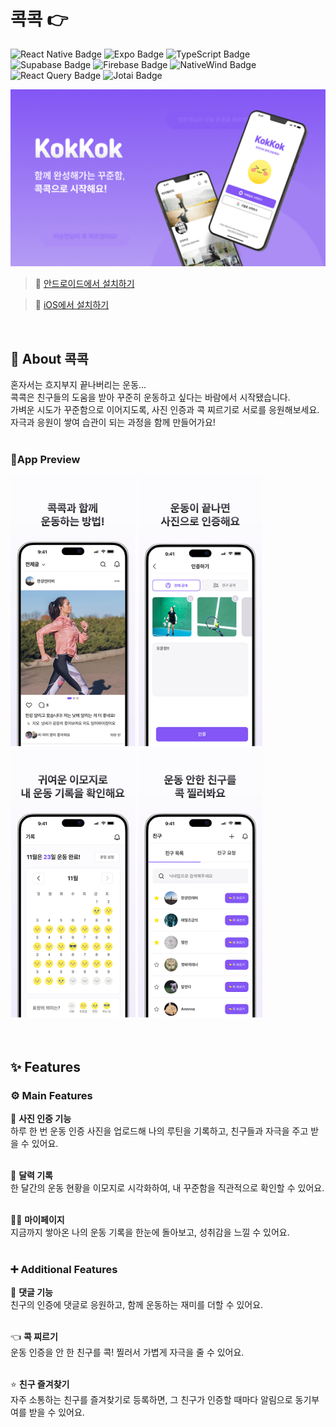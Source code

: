 # 콕콕 👉
<p align="left">
<img src="https://img.shields.io/badge/-React_Native-222?logo=react&logoColor=61DAFB" alt="React Native Badge"/>
<img src="https://img.shields.io/badge/-Expo-222?logo=expo" alt="Expo Badge"/>
<img src="https://img.shields.io/badge/-TypeScript-222?logo=typescript&logoColor=3178C6" alt="TypeScript Badge"/>
<img src="https://img.shields.io/badge/-Supabase-222?logo=supabase&logoColor=3FCF8E" alt="Supabase Badge"/>
<img src="https://img.shields.io/badge/-Firebase-222?logo=firebase&logoColor=FFCA28" alt="Firebase Badge"/>
<img src="https://img.shields.io/badge/-NativeWind-222" alt="NativeWind Badge"/>
<img src="https://img.shields.io/badge/-React_Query-222?logo=react-query" alt="React Query Badge"/>
<img src="https://img.shields.io/badge/-Jotai-222" alt="Jotai Badge"/>
</p>


![앱 메인 이미지](./assets/images/main-image.png)
<br>

> 🔗 [안드로이드에서 설치하기](https://play.google.com/store/apps/details?id=com.epilogue.kokkok)  

> 🔗 [iOS에서 설치하기](https://apps.apple.com/kr/app/%EC%BD%95%EC%BD%95/id6739578519)  
<br>

## 👀 About 콕콕

혼자서는 흐지부지 끝나버리는 운동...  
콕콕은 친구들의 도움을 받아 꾸준히 운동하고 싶다는 바람에서 시작됐습니다.  
가벼운 시도가 꾸준함으로 이어지도록, 사진 인증과 콕 찌르기로 서로를 응원해보세요.  
자극과 응원이 쌓여 습관이 되는 과정을 함께 만들어가요!  
<br>

### 📱App Preview
<img src="./assets/images/screenshot1.png" width="200" alt="운동 인증 피드 화면"/> <img src="./assets/images/screenshot2.png" style="width:200px; height:432px;" alt="운동 인증 업로드 화면"/> <img src="./assets/images/screenshot3.png" width="200" alt="운동 기록이 이모지로 표시된 달력 화면"/> <img src="./assets/images/screenshot4.png" width="200" alt="친구 목록 화면"/>
<br>
<br>
<br>

## ✨ Features  
### ⚙️ Main Features  
📸 **사진 인증 기능**  
하루 한 번 운동 인증 사진을 업로드해 나의 루틴을 기록하고, 친구들과 자극을 주고 받을 수 있어요. 
<br> 
<br> 

📅 **달력 기록**  
한 달간의 운동 현황을 이모지로 시각화하여, 내 꾸준함을 직관적으로 확인할 수 있어요.  
<br>

🧑‍💻 **마이페이지**  
지금까지 쌓아온 나의 운동 기록을 한눈에 돌아보고, 성취감을 느낄 수 있어요.  
<br>

### ➕ Additional Features  
💬 **댓글 기능**  
친구의 인증에 댓글로 응원하고, 함께 운동하는 재미를 더할 수 있어요.  
<br>

👈 **콕 찌르기**  
운동 인증을 안 한 친구를 콕! 찔러서 가볍게 자극을 줄 수 있어요.  
<br>

⭐️ **친구 즐겨찾기**  
자주 소통하는 친구를 즐겨찾기로 등록하면, 그 친구가 인증할 때마다 알림으로 동기부여를 받을 수 있어요.

<br>
<br>
<br>

